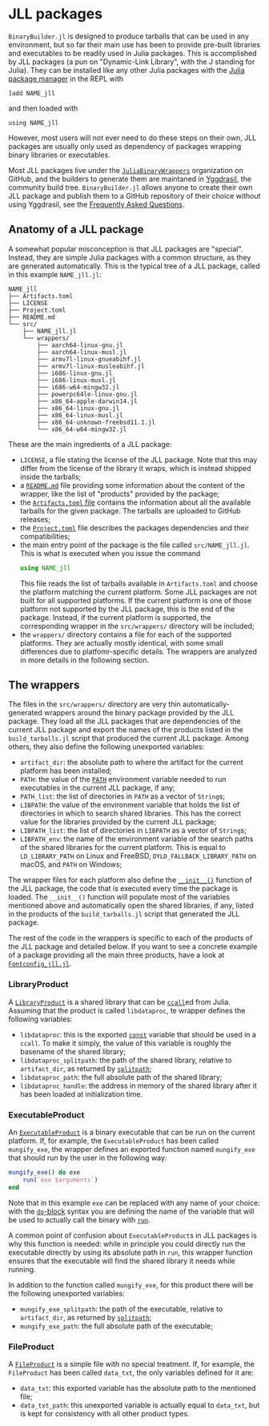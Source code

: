 # JLL packages

`BinaryBuilder.jl` is designed to produce tarballs that can be used in any
environment, but so far their main use has been to provide pre-built libraries
and executables to be readily used in Julia packages.  This is accomplished by
JLL packages (a pun on "Dynamic-Link Library", with the J standing for Julia).
They can be installed like any other Julia packages with the [Julia package
manager](https://julialang.github.io/Pkg.jl/v1/) in the REPL with
```
]add NAME_jll
```
and then loaded with
```
using NAME_jll
```
However, most users will not ever need to do these steps on their own, JLL
packages are usually only used as dependency of packages wrapping binary
libraries or executables.

Most JLL packages live under the
[`JuliaBinaryWrappers`](https://github.com/JuliaBinaryWrappers) organization on
GitHub, and the builders to generate them are maintaned in
[Yggdrasil](https://github.com/JuliaPackaging/Yggdrasil/), the community build
tree.  `BinaryBuilder.jl` allows anyone to create their own JLL package and
publish them to a GitHub repository of their choice without using Yggdrasil, see
the [Frequently Asked Questions](@ref).

## Anatomy of a JLL package

A somewhat popular misconception is that JLL packages are "special".  Instead,
they are simple Julia packages with a common structure, as they are generated
automatically.  This is the typical tree of a JLL package, called in this
example `NAME_jll.jl`:
```
NAME_jll
├── Artifacts.toml
├── LICENSE
├── Project.toml
├── README.md
└── src/
    ├── NAME_jll.jl
    └── wrappers/
        ├── aarch64-linux-gnu.jl
        ├── aarch64-linux-musl.jl
        ├── armv7l-linux-gnueabihf.jl
        ├── armv7l-linux-musleabihf.jl
        ├── i686-linux-gnu.jl
        ├── i686-linux-musl.jl
        ├── i686-w64-mingw32.jl
        ├── powerpc64le-linux-gnu.jl
        ├── x86_64-apple-darwin14.jl
        ├── x86_64-linux-gnu.jl
        ├── x86_64-linux-musl.jl
        ├── x86_64-unknown-freebsd11.1.jl
        └── x86_64-w64-mingw32.jl
```

These are the main ingredients of a JLL package:

* `LICENSE`, a file stating the license of the JLL package.  Note that this may
  differ from the license of the library it wraps, which is instead shipped
  inside the tarballs;
* a [`README.md`](https://en.wikipedia.org/wiki/README) file providing some
  information about the content of the wrapper, like the list of "products"
  provided by the package;
* the [`Artifacts.toml`
  file](https://julialang.github.io/Pkg.jl/v1/artifacts/#Artifacts.toml-files-1)
  contains the information about all the available tarballs for the given
  package.  The tarballs are uploaded to GitHub releases;
* the
  [`Project.toml`](https://julialang.github.io/Pkg.jl/v1/toml-files/#Project.toml-1)
  file describes the packages dependencies and their compatibilities;
* the main entry point of the package is the file called `src/NAME_jll.jl`.
  This is what is executed when you issue the command
  ```jl
  using NAME_jll
  ```
  This file reads the list of tarballs available in `Artifacts.toml` and choose
  the platform matching the current platform.  Some JLL packages are not built
  for all supported platforms.  If the current platform is one of those platform
  not supported by the JLL package, this is the end of the package.  Instead, if
  the current platform is supported, the corresponding wrapper in the
  `src/wrappers/` directory will be included;
* the `wrappers/` directory contains a file for each of the supported
  platforms.  They are actually mostly identical, with some small differences
  due to platfomr-specific details.  The wrappers are analyzed in more details
  in the following section.

## The wrappers

The files in the `src/wrappers/` directory are very thin automatically-generated
wrappers around the binary package provided by the JLL package.  They load all
the JLL packages that are dependencies of the current JLL package and export the
names of the products listed in the `build_tarballs.jl` script that produced the
current JLL package.  Among others, they also define the following unexported
variables:

* `artifact_dir`: the absolute path to where the artifact for the current
  platform has been installed;
* `PATH`: the value of the
  [`PATH`](https://en.wikipedia.org/wiki/PATH_(variable)) environment variable
  needed to run executables in the current JLL package, if any;
* `PATH_list`: the list of directories in `PATH` as a vector of `String`s;
* `LIBPATH`: the value of the environment variable that holds the list of
  directories in which to search shared libraries.  This has the correct value
  for the libraries provided by the current JLL package;
* `LIBPATH_list`: the list of directories in `LIBPATH` as a vector of `String`s;
* `LIBPATH_env`: the name of the environment variable of the search paths of the
  shared libraries for the current platform.  This is equal to `LD_LIBRARY_PATH`
  on Linux and FreeBSD, `DYLD_FALLBACK_LIBRARY_PATH` on macOS, and `PATH` on
  Windows;

The wrapper files for each platform also define the
[`__init__()`](https://docs.julialang.org/en/v1/manual/modules/index.html#Module-initialization-and-precompilation-1)
function of the JLL package, the code that is executed every time the package is
loaded.  The `__init__()` function will populate most of the variables mentioned
above and automatically open the shared libraries, if any, listed in the
products of the `build_tarballs.jl` script that generated the JLL package.

The rest of the code in the wrappers is specific to each of the products of the
JLL package and detailed below.  If you want to see a concrete example of a
package providing all the main three products, have a look at
[`Fontconfig_jll.jl`](https://github.com/JuliaBinaryWrappers/Fontconfig_jll.jl/tree/785936d816d1ae65c2a6648f3a6acbfd72535e36).

### LibraryProduct

A [`LibraryProduct`](@ref) is a shared library that can be
[`ccall`](https://docs.julialang.org/en/v1/manual/calling-c-and-fortran-code/)ed
from Julia.  Assuming that the product is called `libdataproc`, te wrapper
defines the following variables:

* `libdataproc`: this is the exported
  [`const`](https://docs.julialang.org/en/v1/manual/variables-and-scoping/#Constants-1)
  variable that should be used in a `ccall`.  To make it simply, the value of
  this variable is roughly the basename of the shared library;
* `libdataproc_splitpath`: the path of the shared library, relative to
  `artifact_dir`, as returned by
  [`splitpath`](https://docs.julialang.org/en/v1/base/file/#Base.Filesystem.splitpath);
* `libdataproc_path`: the full absolute path of the shared library;
* `libdataproc_handle`: the address in memory of the shared library after it has
  been loaded at initialization time.

### ExecutableProduct

An [`ExecutableProduct`](@ref) is a binary executable that can be run on the
current platform.  If, for example, the `ExecutableProduct` has been called
`mungify_exe`, the wrapper defines an exported function named `mungify_exe` that
should run by the user in the following way:

```julia
mungify_exe() do exe
    run(`exe $arguments`)
end
```

Note that in this example `exe` can be replaced with any name of your choice:
with the
[`do`-block](https://docs.julialang.org/en/v1/manual/functions/#Do-Block-Syntax-for-Function-Arguments-1)
syntax you are defining the name of the variable that will be used to actually
call the binary with
[`run`](https://docs.julialang.org/en/v1/base/base/#Base.run).

A common point of confusion about `ExecutableProduct`s in JLL packages is why
this function is needed: while in principle you could directly run the
executable directly by using its absolute path in `run`, this wrapper function
ensures that the executable will find the shared library it needs while running.

In addition to the function called `mungify_exe`, for this product there will be
the following unexported variables:

* `mungify_exe_splitpath`: the path of the executable, relative to
  `artifact_dir`, as returned by
  [`splitpath`](https://docs.julialang.org/en/v1/base/file/#Base.Filesystem.splitpath);
* `mungify_exe_path`: the full absolute path of the executable;

### FileProduct

A [`FileProduct`](@ref) is a simple file with no special treatment.  If, for
example, the `FileProduct` has been called `data_txt`, the only variables
defined for it are:

* `data_txt`: this exported variable has the absolute path to the mentioned
  file;
* `data_txt_path`: this unexported variable is actually equal to `data_txt`, but
  is kept for consistency with all other product types.
